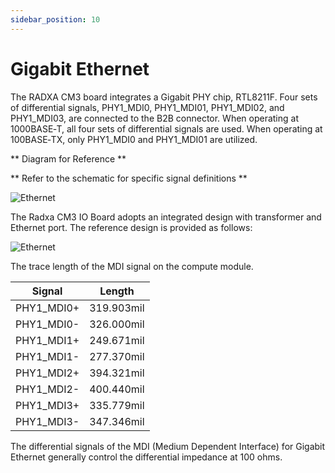 ```yaml
---
sidebar_position: 10
---
```


# Gigabit Ethernet

The RADXA CM3 board integrates a Gigabit PHY chip, RTL8211F. Four sets of differential signals, PHY1_MDI0, PHY1_MDI01, PHY1_MDI02, and PHY1_MDI03, are connected to the B2B connector. When operating at 1000BASE‑T, all four sets of differential signals are used. When operating at 100BASE‑TX, only PHY1_MDI0 and PHY1_MDI01 are utilized.

** Diagram for Reference **

** Refer to the schematic for specific signal definitions **

![Ethernet](/img/cm3/ethernet-phy-design.webp)

The Radxa CM3 IO Board adopts an integrated design with transformer and Ethernet port. The reference design is provided as follows:

![Ethernet](/img/cm3/ethernet_combo.webp)

The trace length of the MDI signal on the compute module.

| Signal     | Length     |
| ---------- | ---------- |
| PHY1_MDI0+ | 319.903mil |
| PHY1_MDI0- | 326.000mil |
| PHY1_MDI1+ | 249.671mil |
| PHY1_MDI1- | 277.370mil |
| PHY1_MDI2+ | 394.321mil |
| PHY1_MDI2- | 400.440mil |
| PHY1_MDI3+ | 335.779mil |
| PHY1_MDI3- | 347.346mil |

The differential signals of the MDI (Medium Dependent Interface) for Gigabit Ethernet generally control the differential impedance at 100 ohms.
